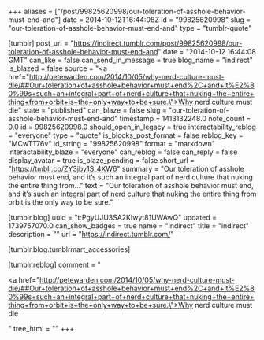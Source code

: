 +++
aliases = ["/post/99825620998/our-toleration-of-asshole-behavior-must-end-and"]
date = 2014-10-12T16:44:08Z
id = "99825620998"
slug = "our-toleration-of-asshole-behavior-must-end-and"
type = "tumblr-quote"

[tumblr]
post_url = "https://indirect.tumblr.com/post/99825620998/our-toleration-of-asshole-behavior-must-end-and"
date = "2014-10-12 16:44:08 GMT"
can_like = false
can_send_in_message = true
blog_name = "indirect"
is_blazed = false
source = "<a href=\"http://petewarden.com/2014/10/05/why-nerd-culture-must-die/##Our+toleration+of+asshole+behavior+must+end%2C+and+it%E2%80%99s+such+an+integral+part+of+nerd+culture+that+nuking+the+entire+thing+from+orbit+is+the+only+way+to+be+sure.\">Why nerd culture must die</a>"
state = "published"
can_blaze = false
slug = "our-toleration-of-asshole-behavior-must-end-and"
timestamp = 1413132248.0
note_count = 0.0
id = 99825620998.0
should_open_in_legacy = true
interactability_reblog = "everyone"
type = "quote"
is_blocks_post_format = false
reblog_key = "MCwTT76v"
id_string = "99825620998"
format = "markdown"
interactability_blaze = "everyone"
can_reblog = false
can_reply = false
display_avatar = true
is_blaze_pending = false
short_url = "https://tmblr.co/ZY3jby1S_4XW6"
summary = "Our toleration of asshole behavior must end, and it’s such an integral part of nerd culture that nuking the entire thing from..."
text = "Our toleration of asshole behavior must end, and it’s such an integral part of nerd culture that nuking the entire thing from orbit is the only way to be sure."

[tumblr.blog]
uuid = "t:PgyUJU3SA2Klwyt81UWAwQ"
updated = 1739757070.0
can_show_badges = true
name = "indirect"
title = "indirect"
description = ""
url = "https://indirect.tumblr.com/"

[tumblr.blog.tumblrmart_accessories]

[tumblr.reblog]
comment = "<p><a href=\"http://petewarden.com/2014/10/05/why-nerd-culture-must-die/##Our+toleration+of+asshole+behavior+must+end%2C+and+it%E2%80%99s+such+an+integral+part+of+nerd+culture+that+nuking+the+entire+thing+from+orbit+is+the+only+way+to+be+sure.\">Why nerd culture must die</a></p>"
tree_html = ""
+++

